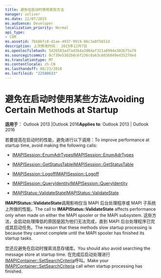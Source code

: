 ```yaml
---
title: 避免在启动时使用某些方法
manager: soliver
ms.date: 12/07/2015
ms.audience: Developer
localization_priority: Normal
api_type:
- COM
ms.assetid: 7bb86fc8-d1ae-4937-9919-86c3a0f5651d
description: 上次修改时间： 2015年12月7日
ms.openlocfilehash: 5d26583ad7ad3b4a200daf321a8994e302b75a79
ms.sourcegitcommit: 0cf39e5382b8c6f236c8a63c6036849ed3527ded
ms.translationtype: MT
ms.contentlocale: zh-CN
ms.lasthandoff: 08/23/2018
ms.locfileid: "22580633"
---
```

# <a name="avoiding-certain-methods-at-startup"></a><span data-ttu-id="8aec0-103">避免在启动时使用某些方法</span><span class="sxs-lookup"><span data-stu-id="8aec0-103">Avoiding Certain Methods at Startup</span></span>

 
  
<span data-ttu-id="8aec0-104">**适用于**： Outlook 2013 |Outlook 2016</span><span class="sxs-lookup"><span data-stu-id="8aec0-104">**Applies to**: Outlook 2013 | Outlook 2016</span></span> 
  
<span data-ttu-id="8aec0-105">若要提高在启动时的性能，避免进行以下调用：</span><span class="sxs-lookup"><span data-stu-id="8aec0-105">To improve performance at startup time, avoid making the following calls:</span></span>
  
- [<span data-ttu-id="8aec0-106">IMAPISession::EnumAdrTypes</span><span class="sxs-lookup"><span data-stu-id="8aec0-106">IMAPISession::EnumAdrTypes</span></span>](imapisession-enumadrtypes.md)
    
- [<span data-ttu-id="8aec0-107">IMAPISession::GetStatusTable</span><span class="sxs-lookup"><span data-stu-id="8aec0-107">IMAPISession::GetStatusTable</span></span>](imapisession-getstatustable.md)
    
- [<span data-ttu-id="8aec0-108">IMAPISession::Logoff</span><span class="sxs-lookup"><span data-stu-id="8aec0-108">IMAPISession::Logoff</span></span>](imapisession-logoff.md)
    
- [<span data-ttu-id="8aec0-109">IMAPISession::QueryIdentity</span><span class="sxs-lookup"><span data-stu-id="8aec0-109">IMAPISession::QueryIdentity</span></span>](imapisession-queryidentity.md)
    
- [<span data-ttu-id="8aec0-110">IMAPIStatus::ValidateState</span><span class="sxs-lookup"><span data-stu-id="8aec0-110">IMAPIStatus::ValidateState</span></span>](imapistatus-validatestate.md)
    
<span data-ttu-id="8aec0-111">**IMAPIStatus::ValidateState**调用影响仅当 MAPI 后台处理程序或 MAPI 子系统上所做的性能。</span><span class="sxs-lookup"><span data-stu-id="8aec0-111">The call to **IMAPIStatus::ValidateState** affects performance only when made on either the MAPI spooler or the MAPI subsystem.</span></span> <span data-ttu-id="8aec0-112">这些方法，会启动处理降低的原因是因为他们无法完成，直到 MAPI 后台处理程序已完成其启动任务。</span><span class="sxs-lookup"><span data-stu-id="8aec0-112">The reason that these methods slow startup processing is because they cannot complete until the MAPI spooler has finished its startup tasks.</span></span> 
  
<span data-ttu-id="8aec0-113">您还应避免在启动时搜索消息存储库。</span><span class="sxs-lookup"><span data-stu-id="8aec0-113">You should also avoid searching the message store at startup time.</span></span> <span data-ttu-id="8aec0-114">在完成后启动处理进行[IMAPIContainer::SetSearchCriteria](imapicontainer-setsearchcriteria.md)呼叫。</span><span class="sxs-lookup"><span data-stu-id="8aec0-114">Make your [IMAPIContainer::SetSearchCriteria](imapicontainer-setsearchcriteria.md) call when startup processing has finished.</span></span> 
  

